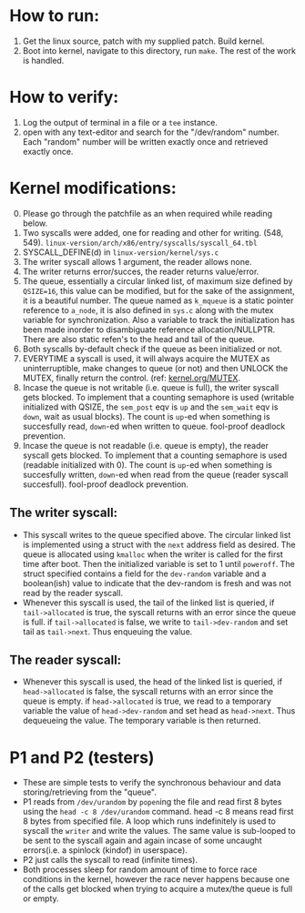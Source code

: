 # How to run:
1. Get the linux source, patch with my supplied patch. Build kernel.
2. Boot into kernel, navigate to this directory, run `make`. The rest of the work is handled.

# How to verify:
1. Log the output of terminal in a file or a `tee` instance.
2. open with any text-editor and search for the "/dev/random" number. Each "random" number will be written exactly once and retrieved exactly once.

# Kernel modifications:
0. Please go through the patchfile as an when required while reading below.
1. Two syscalls were added, one for reading and other for writing. (548, 549). `linux-version/arch/x86/entry/syscalls/syscall_64.tbl`
2. SYSCALL_DEFINE(d) in `linux-version/kernel/sys.c`
3. The writer syscall allows 1 argument, the reader allows none.
4. The writer returns error/succes, the reader returns value/error.
5. The queue, essentially a circular linked list, of maximum size defined by `QSIZE=16`, this value can be modified, but for the sake of the assignment, it is a beautiful number. The queue named as `k_mqueue` is a static pointer reference to `a_node`, it is also defined in `sys.c` along with the mutex variable for synchronization. Also a variable to track the initialization has been made inorder to disambiguate reference allocation/NULLPTR. There are also static refen's to the head and tail of the queue.
6. Both syscalls by-default check if the queue as been initialized or not.
7. EVERYTIME a syscall is used, it will always acquire the MUTEX as uninterruptible, make changes to queue (or not) and then UNLOCK the MUTEX, finally return the control. (ref: [kernel.org/MUTEX](https://www.kernel.org/doc/html/latest/locking/mutex-design.html). 
8. Incase the queue is not writable (i.e. queue is full), the writer syscall gets blocked. To implement that a counting semaphore is used (writable initialized with QSIZE, the `sem_post` eqv is `up` and the `sem_wait` eqv is `down`, wait as usual blocks). The count is `up`-ed when something is succesfully read, `down`-ed when written to queue. fool-proof deadlock prevention.
9. Incase the queue is not readable (i.e. queue is empty), the reader syscall gets blocked. To implement that a counting semaphore is used (readable initialized with 0). The count is `up`-ed when something is succesfully written, `down`-ed when read from the queue (reader syscall succesfull). fool-proof deadlock prevention.

## The writer syscall:
- This syscall writes to the queue specified above. The circular linked list is implemented using a struct with the `next` address field as desired. The queue is allocated using `kmalloc` when the writer is called for the first time after boot. Then the initialized variable is set to 1 until `poweroff`. The struct specified contains a field for the `dev-random` variable and a boolean(ish) value to indicate that the dev-random is fresh and was not read by the reader syscall.
- Whenever this syscall is used, the tail of the linked list is queried, if `tail->allocated` is true, the syscall returns with an error since the queue is full. if `tail->allocated` is false, we write to `tail->dev-random` and set tail as `tail->next`. Thus enqueuing the value.

## The reader syscall:
- Whenever this syscall is used, the head of the linked list is queried, if `head->allocated` is false, the syscall returns with an error since the queue is empty. if `head->allocated` is true, we read to a temporary variable the value of `head->dev-random` and set head as `head->next`. Thus dequeueing the value. The temporary variable is then returned.

# P1 and P2 (testers)
- These are simple tests to verify the synchronous behaviour and data storing/retrieving from the "queue".
- P1 reads from `/dev/urandom` by `popen`ing the file and read first 8 bytes using the `head -c 8 /dev/urandom` command. head -c 8 means read first 8 bytes from specified file. A loop which runs indefinitely is used to syscall the `writer` and write the values. The same value is sub-looped to be sent to the syscall again and again incase of some uncaught errors(i.e. a spinlock (kindof) in userspace). 
- P2 just calls the syscall to read (infinite times). 
- Both processes sleep for random amount of time to force race conditions in the kernel, however the race never happens because one of the calls get blocked when trying to acquire a mutex/the queue is full or empty.